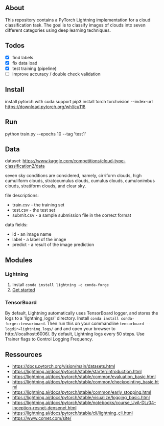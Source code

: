## About

This repository contains a PyTorch Lightning implementation for a cloud classification task.
The goal is to classify images of clouds into seven different categories using deep learning techniques.

## Todos
- [x] find labels
- [x] fix data load
- [x] test training (pipeline)
- [ ] improve accuracy / double check validation

## Install

install pytorch with cuda support
pip3 install torch torchvision --index-url https://download.pytorch.org/whl/cu118     

## Run

python train.py --epochs 10 --tag 'test1'

## Data

dataset: https://www.kaggle.com/competitions/cloud-type-classification2/data

seven sky conditions are considered, namely, cirriform clouds, high cumuliform clouds, stratocumulus clouds, cumulus clouds, cumulonimbus clouds, stratiform clouds, and clear sky.

 file descriptions:
- train.csv - the training set
- test.csv - the test set
- submit.csv - a sample submission file in the correct format

data fields:
- id - an image name
- label - a label of the image
- predict - a result of the image prediction

## Modules

### Lightning

1. Install `conda install lightning -c conda-forge`
2. [Get started](https://lightning.ai/docs/pytorch/stable/starter/introduction.html)

### TensorBoard

By default, Lightning automatically uses TensorBoard logger, and stores the logs to a 'lightning_logs/' directory.
Install `conda install conda-forge::tensorboard`.
Then run this on your commandline `tensorboard --logdir=lightning_logs/` and and open your browser to http://localhost:6006/.
By default, Lightning logs every 50 steps. Use Trainer flags to Control Logging Frequency.

## Ressources

- https://docs.pytorch.org/vision/main/datasets.html
- https://lightning.ai/docs/pytorch/stable/starter/introduction.html
- https://lightning.ai/docs/pytorch/stable/common/evaluation_basic.html
- https://lightning.ai/docs/pytorch/stable/common/checkpointing_basic.html
- https://lightning.ai/docs/pytorch/stable/common/early_stopping.html
- https://lightning.ai/docs/pytorch/stable/visualize/logging_basic.html
- https://lightning.ai/docs/pytorch/stable/notebooks/course_UvA-DL/04-inception-resnet-densenet.html
- https://lightning.ai/docs/pytorch/stable/cli/lightning_cli.html
- https://www.comet.com/site/